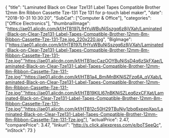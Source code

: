 {
	"title": "Laminated Black on Clear Tze131 Label Tapes Compatible Brother 12mm 8m Ribbon Cassette Tze-131 Tze 131 for p-touch label maker",
	"date": "2018-10-31 10:30:20",
	"SubCat": ["Computer & Office"],
	"categories": ["Office Electronics"],
	"thumbnailImage": "https://ae01.alicdn.com/kf/HTB197LfHYuWBuNjSszgq6z8jVXah/Laminated-Black-on-Clear-Tze131-Label-Tapes-Compatible-Brother-12mm-8m-Ribbon-Cassette-Tze-131-Tze.jpg_220x220.jpg",
	"BigImage": ["https://ae01.alicdn.com/kf/HTB197LfHYuWBuNjSszgq6z8jVXah/Laminated-Black-on-Clear-Tze131-Label-Tapes-Compatible-Brother-12mm-8m-Ribbon-Cassette-Tze-131-Tze.jpg","https://ae01.alicdn.com/kf/HTB1qcCazOOYBuNjSsD4q6zSkFXae/Laminated-Black-on-Clear-Tze131-Label-Tapes-Compatible-Brother-12mm-8m-Ribbon-Cassette-Tze-131-Tze.jpg","https://ae01.alicdn.com/kf/HTB1a4_BmiMnBKNjSZFzq6A_qVXab/Laminated-Black-on-Clear-Tze131-Label-Tapes-Compatible-Brother-12mm-8m-Ribbon-Cassette-Tze-131-Tze.jpg","https://ae01.alicdn.com/kf/HTB19KILl67nBKNjSZLeq6zxCFXat/Laminated-Black-on-Clear-Tze131-Label-Tapes-Compatible-Brother-12mm-8m-Ribbon-Cassette-Tze-131-Tze.jpg","https://ae01.alicdn.com/kf/HTB12c50H29TBuNjy1zbq6xpepXao/Laminated-Black-on-Clear-Tze131-Label-Tapes-Compatible-Brother-12mm-8m-Ribbon-Cassette-Tze-131-Tze.jpg"],
	"actualPrice": 2.47,
	"comparePrice": 3.47,
	"linkurl": "http://s.click.aliexpress.com/e/boTSeeQc",
	"inStock": 73
}
